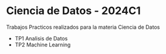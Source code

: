 # Ciencia de Datos - 2024C1
Trabajos Practicos realizados para la materia Ciencia de Datos
- TP1 Analisis de Datos
- TP2 Machine Learning
